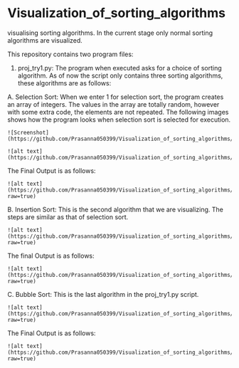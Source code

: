 # Visualization_of_sorting_algorithms
visualising sorting algorithms.
In the current stage only normal sorting algorithms are visualized. 

This repository contains two program files:

1. proj_try1.py:
  The program when executed asks for a choice of sorting algorithm.
  As of now the script only contains three sorting algorithms, these algorithms are as follows:

A. Selection Sort:
  When we enter 1 for selection sort, the program creates an array of integers. The values in the array are totally random, however with some extra code, the elements are not repeated.
  The following images shows how the program looks when selection sort is selected for execution.
  
    ![Screenshot](https://github.com/Prasanna050399/Visualization_of_sorting_algorithms/tree/master/selection.png)

    ![alt text](https://github.com/Prasanna050399/Visualization_of_sorting_algorithms/tree/master/selection.png)
  
  The Final Output is as follows:
  
    ![alt text](https://github.com/Prasanna050399/Visualization_of_sorting_algorithms/tree/master/selection_final.png?raw=true)
  
B. Insertion Sort:
  This is the second algorithm that we are visualizing. 
  The steps are similar as that of selection sort.
  
    ![alt text](https://github.com/Prasanna050399/Visualization_of_sorting_algorithms/tree/master/insertion.png?raw=true)
  
  The final Output is as follows:
  
    ![alt text](https://github.com/Prasanna050399/Visualization_of_sorting_algorithms/tree/master/insertion_final.png?raw=true)

C. Bubble Sort:
  This is the last algorithm in the proj_try1.py script.
  
    ![alt text](https://github.com/Prasanna050399/Visualization_of_sorting_algorithms/tree/master/Bubble.png?raw=true)

  The Final Output is as follows:
  
    ![alt text](https://github.com/Prasanna050399/Visualization_of_sorting_algorithms/tree/master/Bubble_final.png?raw=true)


